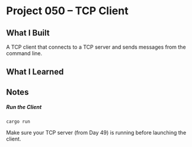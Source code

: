 # Project 050 – TCP Client

## What I Built
A  TCP client that connects to a TCP server and sends messages from the command line.

## What I Learned

## Notes
##### Run the Client
```
cargo run
```
Make sure your TCP server (from Day 49) is running before launching the client.
    










